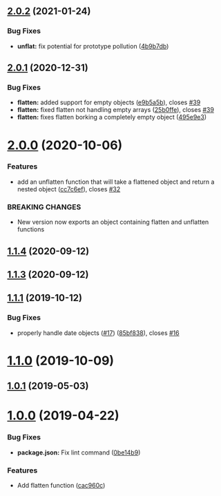 ## [2.0.2](https://github.com/jessie-codes/safe-flat/compare/2.0.1...2.0.2) (2021-01-24)


### Bug Fixes

* **unflat:** fix potential for prototype pollution ([4b9b7db](https://github.com/jessie-codes/safe-flat/commit/4b9b7db976bba8c968354f4315f5f9c219b7cbf3))



## [2.0.1](https://github.com/jessie-codes/safe-flat/compare/2.0.0...2.0.1) (2020-12-31)


### Bug Fixes

* **flatten:** added support for empty objects ([e9b5a5b](https://github.com/jessie-codes/safe-flat/commit/e9b5a5b0eca247a1cec01b9280393f7f6eff2e1f)), closes [#39](https://github.com/jessie-codes/safe-flat/issues/39)
* **flatten:** fixed flatten not handling empty arrays ([25b0ffe](https://github.com/jessie-codes/safe-flat/commit/25b0ffeb7cf7c0d344e103af8f40cae06be67d59)), closes [#39](https://github.com/jessie-codes/safe-flat/issues/39)
* **flatten:** fixes flatten borking a completely empty object ([495e9e3](https://github.com/jessie-codes/safe-flat/commit/495e9e3f80b402cfdff8ded7d7b1c2ba22b6e5e4))



# [2.0.0](https://github.com/jessie-codes/safe-flat/compare/1.1.4...2.0.0) (2020-10-06)


### Features

* add an unflatten function that will take a flattened object and return a nested object ([cc7c6ef](https://github.com/jessie-codes/safe-flat/commit/cc7c6efe7062bddefcaa987c18d5ebd159b090fa)), closes [#32](https://github.com/jessie-codes/safe-flat/issues/32)


### BREAKING CHANGES

* New version now exports an object containing flatten and unflatten functions



## [1.1.4](https://github.com/jessie-codes/safe-flat/compare/1.1.3...1.1.4) (2020-09-12)



## [1.1.3](https://github.com/jessie-codes/safe-flat/compare/v1.1.1...1.1.3) (2020-09-12)



## [1.1.1](https://github.com/jessie-codes/safe-flat/compare/1.1.0...v1.1.1) (2019-10-12)


### Bug Fixes

* properly handle date objects ([#17](https://github.com/jessie-codes/safe-flat/issues/17)) ([85bf838](https://github.com/jessie-codes/safe-flat/commit/85bf838e97eeead6bd4d32090343a57b92cd8fca)), closes [#16](https://github.com/jessie-codes/safe-flat/issues/16)



# [1.1.0](https://github.com/jessie-codes/safe-flat/compare/v1.0.1...1.1.0) (2019-10-09)



## [1.0.1](https://github.com/jessie-codes/safe-flat/compare/v1.0.0...v1.0.1) (2019-05-03)



# [1.0.0](https://github.com/jessie-codes/safe-flat/compare/cac960c7f5ef0b4bdfcd644a8c7c37bed6f64564...v1.0.0) (2019-04-22)


### Bug Fixes

* **package.json:** Fix lint command ([0be14b9](https://github.com/jessie-codes/safe-flat/commit/0be14b9b84127eebbf2d65a3b386622cabbb9830))


### Features

* Add flatten function ([cac960c](https://github.com/jessie-codes/safe-flat/commit/cac960c7f5ef0b4bdfcd644a8c7c37bed6f64564))



